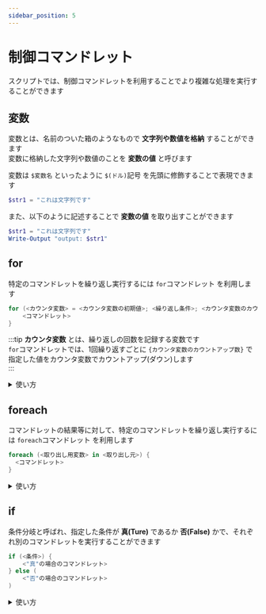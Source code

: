 ```yaml
---
sidebar_position: 5
---
```


# 制御コマンドレット

スクリプトでは、制御コマンドレットを利用することでより複雑な処理を実行することができます  

## 変数

変数とは、名前のついた箱のようなもので **文字列や数値を格納** することができます  
変数に格納した文字列や数値のことを **変数の値** と呼びます  

変数は `$変数名` といったように `$(ドル)`記号 を先頭に修飾することで表現できます  

```powershell title="変数「str1」に、文字列「これは文字列です」を格納する"
$str1 = "これは文字列です"
```

また、以下のように記述することで **変数の値** を取り出すことができます  

```powershell title="変数の値をWrite-Outputコマンドレットで表示"
$str1 = "これは文字列です"
Write-Output "output: $str1"
```

## for

特定のコマンドレットを繰り返し実行するには `for`コマンドレット を利用します  

```powershell title="forコマンドレットの構文"
for (<カウンタ変数> = <カウンタ変数の初期値>; <繰り返し条件>; <カウンタ変数のカウントアップ(ダウン)値>) {
    <コマンドレット>
}
```

:::tip
**カウンタ変数** とは、繰り返しの回数を記録する変数です  
`for`コマンドレットでは、1回繰り返すごとに `{カウンタ変数のカウントアップ数}` で指定した値をカウンタ変数でカウントアップ(ダウン)します  
:::

<details>
    <summary>使い方</summary>
    <div>

### 基本的な記法
以下の例では、  

    1. カウンタ変数の値が 指定した `初期値` から `繰り返し条件` が **否(False)** になるまでコマンドレットを繰り返す
    2.  1回繰り返すごとに カウンタ変数の値を `カウントアップ(ダウン)` する

といった繰り返しが実行されます  

- カウンタ変数: i
- カウンタ変数の初期値: 1
- 繰り返し条件: $i -le 5( `カウンタ変数i` の値が **`5`以下** であれば繰り返す)
- カウンタ変数のカウントアップ(ダウン)値: 1(1回の繰り返しで、カウンタ変数を `1` 加算する)

```powershell title="Write-Outputコマンドレットを、カウンタが1から5にカウントアップするまで繰り返します"
for ($i = 1; $i -le 5; $i++) {
    Write-Output "繰り返し回数: $i"
}
Read-Host
```
    </div>
</details>

## foreach

コマンドレットの結果等に対して、特定のコマンドレットを繰り返し実行するには `foreach`コマンドレット を利用します

```powershell title="foreachコマンドレットの構文"
foreach (<取り出し用変数> in <取り出し元>) {
  <コマンドレット>
}
```

<details>
    <summary>使い方</summary>
    <div>

### 基本的な記法
以下の例では、

    1. **コマンドレットの結果** の上から **{繰り返した回数}個目のファイル(ディレクトリ)データ** を取り出す  
    2. 取り出したデータから `ファイル名` を表示  

といった繰り返しが、**コマンドレットの結果** のデータ数分(今回の場合はファイルやディレクトリの数分)実行されます  

- 取り出し用変数: $res変数
- 取り出し元: NetIPConfiguration

```powershell title="Get-ChildItemコマンドレット の結果から、各インターフェースの名前を表示します"
foreach ($res in NetIPConfiguration) {
# highlight-start
    Write-Output "$($res.InterfaceAlias)"
# highlight-end
}
Read-Host
```

:::tip
`取り出し用変数` に格納された **1行分のデータ** から 特定のデータのみを取り出すには `<変数>.<データ名>` と表記します  

つまり上記の例:`$($res.InterfaceAlias)` では `NetIPConfiguration`コマンドレット の結果 から `InterfaceAlias`データ のみを表示しています  

```powershell title="NetIPConfigurationコマンドレット を実行した結果"
# highlight-start
InterfaceAlias       : イーサネット 2
# highlight-end
InterfaceIndex       : 14
InterfaceDescription : VirtualBox Host-Only Ethernet Adapter
IPv4Address          : 192.168.56.1
IPv6DefaultGateway   :
IPv4DefaultGateway   :
DNSServer            : fec0:0:0:ffff::1

# highlight-start
InterfaceAlias       : Wi-Fi
# highlight-end
InterfaceIndex       : 12
InterfaceDescription : Intel(R) Wi-Fi 6E AX211 160MHz
NetProfile.Name      : eightbit-wifi-A

...以下省略...
```
:::
    </div>
</details>

## if

条件分岐と呼ばれ、指定した条件が **真(Ture)** であるか **否(False)** かで、それぞれ別のコマンドレットを実行することができます  

```powershell title="ifコマンドレットの構文"
if (<条件>) {
    <"真"の場合のコマンドレット>
} else (
    <"否"の場合のコマンドレット>
)
```


<details>
    <summary>使い方</summary>
    <div>

### 基本的な記法

以下のように記述することができます  

```powershell title="変数の値が [test] であるか否かで実行するコマンドレットを分けます"
$a = "test"
$b = "best"

# 変数aを判定
if ($a -eq "test") {
    Write-Output "aはtestです"
} else {
    Write-Output "aはtestではありません"
}

# 変数bを判定
if ($b -eq "test") {
    Write-Output "bはtestです"
} else {
    Write-Output "bはtestではありません"
}
Read-Host
```

:::tip
コマンドレットやスクリプトにおいて、 `#(シャープ)` と記述された以降の文字列は **コメント** として扱われ  
実行する際にコマンドレットや処理と見なされず、自由にメモ等を記載することができます
:::

<br />

### else if
また、指定した条件が **真** でない場合(**否** である場合)に、別の条件を指定して  
**真** であるか **否** かを判定することもできます  

```powershell title="変数の値が [test] であるか否かで実行するコマンドレットを分けます"
$a = "rest"
$b = "test"

# 変数aを判定、"真"でなければ変数bを判定
if ($a -eq "test") {
    Write-Output "aはtestです"
} elseif ($b -eq "test") {
    Write-Output "aはtestではなく、bはtestです"
} else {
    Write-Output "aとbはtestではありません"
}
Read-Host
```
    </div>
</details>